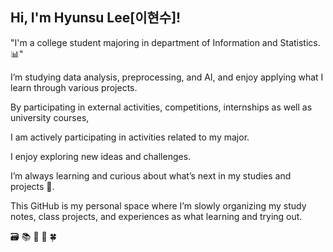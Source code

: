 ## Hi, I'm Hyunsu Lee[이현수]! 

"I'm a college student majoring in department of Information and Statistics. 📊"  

I’m studying data analysis, preprocessing, and AI, and enjoy applying what I learn through various projects.


By participating in external activities, competitions, internships as well as university courses,  


I am actively participating in activities related to my major.


I enjoy exploring new ideas and challenges.  

I’m always learning and curious about what’s next in my studies and projects 🌱.  



This GitHub is my personal space where I’m slowly organizing my study notes, class projects, and experiences as what learning and trying out.  




🗃️
📚
📖
💼
🍀


<!--
**lhs544/lhs544** is a ✨ _special_ ✨ repository because its `README.md` (this file) appears on your GitHub profile.

Here are some ideas to get you started:

- 🔭 I’m currently working on ...
- 🌱 I’m currently learning ...
- 👯 I’m looking to collaborate on ...
- 🤔 I’m looking for help with ...
- 💬 Ask me about ...
- 📫 How to reach me: ...
- 😄 Pronouns: ...
- ⚡ Fun fact: ...
-->
